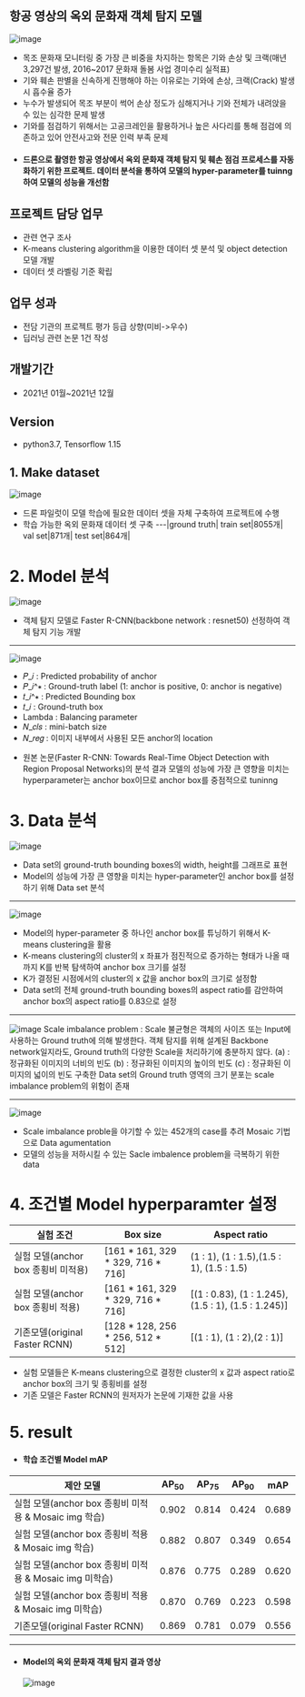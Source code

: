 ## 항공 영상의 옥외 문화재 객체 탐지 모델
![image](https://user-images.githubusercontent.com/93234544/218728928-af9fa9cd-d5f5-4767-912d-3f8d48ec99c3.png)
- 목조 문화재 모니터링 중 가장 큰 비중을 차지하는 항목은 기와 손상 및 크랙(매년 3,297건 발생, 2016~2017 문화재 돌봄 사업 경미수리 실적표)																	 
- 기와 훼손 판별을 신속하게 진행해야 하는 이유로는 기와에 손상, 크랙(Crack) 발생 시 흡수율 증가 
- 누수가 발생되어 목조 부분이 썩어 손상 정도가 심해지거나 기와 전체가 내려앉을 수 있는 심각한 문제 발생
- 기와를 점검하기 위해서는 고공크레인을 활용하거나 높은 사다리를 통해 점검에 의존하고 있어 안전사고와 전문 인력 부족 문제

* #### 드론으로 촬영한 항공 영상에서 옥외 문화재 객체 탐지 및 훼손 점검 프로세스를 자동화하기 위한 프로젝트. 데이터 분석을 통하여 모델의 hyper-parameter를 tuinng하여 모델의 성능을 개선함

## 프로젝트 담당 업무
* 관련 연구 조사
* K-means clustering algorithm을 이용한 데이터 셋 분석 및 object detection 모델 개발
* 데이터 셋 라벨링 기준 확립

## 업무 성과
* 전담 기관의 프로젝트 평가 등급 상향(미비->우수)
* 딥러닝 관련 논문 1건 작성

## 개발기간
* 2021년 01월~2021년 12월

## Version
* python3.7, Tensorflow 1.15


## 1. Make dataset

![image](https://user-images.githubusercontent.com/93234544/206904180-13cc8699-6b82-4d75-82f6-362d770ee15d.png)

* 드론 파일럿이 모델 학습에 필요한 데이터 셋을 자체 구축하여 프로젝트에 수행
* 학습 가능한 옥외 문화재 데이터 셋 구축
---|ground truth|
train set|8055개|
val set|871개|
test set|864개|


# 2. Model 분석
![image](https://user-images.githubusercontent.com/93234544/206904369-8c10381b-10f1-4c2a-b3e4-16ba30e86807.png)
* 객체 탐지 모델로 Faster R-CNN(backbone network : resnet50) 선정하여 객체 탐지 기능 개발
***
![image](https://user-images.githubusercontent.com/93234544/218729700-3680cd8e-cc16-458c-aec9-e95feea6ca76.png)
- 𝑃_𝑖 : Predicted probability of anchor 
- 𝑃_𝑖^∗ : Ground-truth label (1: anchor is positive, 0: anchor is negative)
- 𝑡_𝑖^∗  : Predicted Bounding box
- 𝑡_𝑖 : Ground-truth box
- Lambda : Balancing parameter
- 𝑁_𝑐𝑙𝑠 : mini-batch size
- 𝑁_𝑟𝑒𝑔 : 이미지 내부에서 사용된 모든 anchor의 location

* 원본 논문(Faster R-CNN: Towards Real-Time Object Detection with Region Proposal Networks)의 분석 결과 모델의 성능에 가장 큰 영향을 미치는 hyperparameter는 anchor box이므로 anchor box를 중점적으로 tuninng


# 3. Data 분석

![image](https://user-images.githubusercontent.com/93234544/206905350-511b6386-c968-4ad0-8a2a-4473e89b3ee3.png)
* Data set의 ground-truth bounding boxes의 width, height를 그래프로 표현
* Model의 성능에 가장 큰 영향을 미치는 hyper-parameter인 anchor box를 설정하기 위해 Data set 분석
***
![image](https://user-images.githubusercontent.com/93234544/206904951-84da7aa6-b0ba-4845-8436-863341527996.png)
* Model의 hyper-parameter 중 하나인 anchor box를 튜닝하기 위해서 K-means clustering을 활용
* K-means clustering의 cluster의 x 좌표가 점진적으로 증가하는 형태가 나올 때 까지 K를 반복 탐색하여 anchor box 크기를 설정
* K가 결정된 시점에서의 cluster의 x 값을 anchor box의 크기로 설정함
* Data set의 전체 ground-truth bounding boxes의 aspect ratio를 감안하여 anchor box의 aspect ratio를 0.83으로 설정
***
![image](https://user-images.githubusercontent.com/93234544/218731285-e2701cec-fa1f-4cde-bd99-90a52f5d39c4.png)
Scale imbalance problem : Scale 불균형은 객체의 사이즈 또는 Input에 사용하는 Ground truth에 의해 발생한다. 객체 탐지를 위해 설계된 Backbone network일지라도, Ground truth의 다양한 Scale을 처리하기에 충분하지 않다.
(a) : 정규화된 이미지의 너비의 빈도
(b) : 정규화된 이미지의 높이의 빈도
(c) : 정규화된 이미지의 넓이의 빈도
구축한 Data set의 Ground truth 영역의 크기 분포는 scale imbalance problem의 위험이 존재
***
![image](https://user-images.githubusercontent.com/93234544/206904579-2a33070d-1f9d-4d6d-8eea-50d5b26ae426.png)
* Scale imbalance proble을 야기할 수 있는 452개의 case를 추려 Mosaic 기법으로 Data agumentation
* 모델의 성능을 저하시킬 수 있는 Sacle imbalence problem을 극복하기 위한 data


# 4. 조건별 Model hyperparamter 설정
실험 조건|Box size|Aspect ratio|
---|---|---|
실험 모델(anchor box 종횡비 미적용)|[161 * 161, 329 * 329, 716 * 716]|(1 : 1), (1 : 1.5),(1.5 : 1), (1.5 : 1.5)|
실험 모델(anchor box 종횡비 적용)|[161 * 161, 329 * 329, 716 * 716]|[(1 : 0.83), (1 : 1.245),(1.5 : 1), (1.5 : 1.245)]|
기존모델(original Faster RCNN)|[128 * 128, 256 * 256, 512 * 512]|[(1 : 1), (1 : 2),(2 : 1)]|
  
* 실험 모델들은 K-means clustering으로 결정한 cluster의 x 값과 aspect ratio로 anchor box의 크기 및 종횡비를 설정
* 기존 모델은 Faster RCNN의 원저자가 논문에 기재한 값을 사용



# 5. result 
* #### 학습 조건별 Model  mAP
제안 모델|AP<sub>50|AP<sub>75|AP<sub>90|mAP
---|---|---|---|---|
실험 모델(anchor box 종횡비 미적용 & Mosaic img 학습)|0.902|0.814|0.424|0.689|
실험 모델(anchor box 종횡비 적용 & Mosaic img 학습)|0.882|0.807|0.349|0.654|
실험 모델(anchor box 종횡비 미적용 & Mosaic img 미학습)|0.876|0.775|0.289|0.620|
실험 모델(anchor box 종횡비 적용 & Mosaic img 미학습)|0.870|0.769|0.223|0.598|
기존모델(original Faster RCNN)|0.869|0.781|0.079|0.556|

 *** 
* #### Model의 옥외 문화재 객체 탐지 결과 영상
  ![image](https://user-images.githubusercontent.com/93234544/206906346-f8361e4b-cb10-4be0-b18d-ce5484a68cae.png)

  
  

